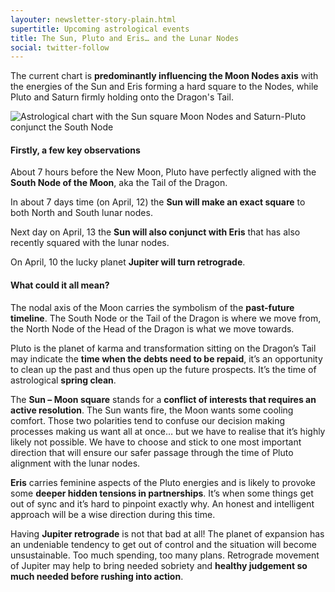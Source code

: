 ```yaml
---
layouter: newsletter-story-plain.html
supertitle: Upcoming astrological events
title: The Sun, Pluto and Eris… and the Lunar Nodes
social: twitter-follow
---
```


The current chart is **predominantly influencing the Moon Nodes axis** with the energies of the Sun and Eris forming a hard square to the Nodes, while Pluto and Saturn firmly holding onto the Dragon's Tail.

<img class="lazyload inline border" data-srcset="/images/newsletters/tn-chart-2019-04-12.jpg" alt="Astrological chart with the Sun square Moon Nodes and Saturn-Pluto conjunct the South Node">

#### Firstly, a few key observations

About 7 hours before the New Moon, Pluto have perfectly aligned with the **South Node of the Moon**, aka the Tail of the Dragon.

In about 7 days time (on April, 12) the **Sun will make an exact square** to both North and South lunar nodes.

Next day on April, 13 the **Sun will also conjunct with Eris** that has also recently squared with the lunar nodes.

On April, 10 the lucky planet **Jupiter will turn retrograde**.
 
#### What could it all mean?

The nodal axis of the Moon carries the symbolism of the **past-future timeline**. The South Node or the Tail of the Dragon is where we move from, the North Node of the Head of the Dragon is what we move towards.

Pluto is the planet of karma and transformation sitting on the Dragon’s Tail may indicate the **time when the debts need to be repaid**, it’s an opportunity to clean up the past and thus open up the future prospects. It’s the time of astrological **spring clean**.

The **Sun – Moon square** stands for a **conflict of interests that requires an active resolution**. The Sun wants fire, the Moon wants some cooling comfort. Those two polarities tend to confuse our decision making processes making us want all at once… but we have to realise that it’s highly likely not possible. We have to choose and stick to one most important direction that will ensure our safer passage through the time of Pluto alignment with the lunar nodes.

**Eris** carries feminine aspects of the Pluto energies and is likely to provoke some **deeper hidden tensions in partnerships**. It’s when some things get out of sync and it’s hard to pinpoint exactly why. An honest and intelligent approach will be a wise direction during this time.

Having **Jupiter retrograde** is not that bad at all! The planet of expansion has an undeniable tendency to get out of control and the situation will become unsustainable. Too much spending, too many plans. Retrograde movement of Jupiter may help to bring needed sobriety and **healthy judgement so much needed before rushing into action**.
